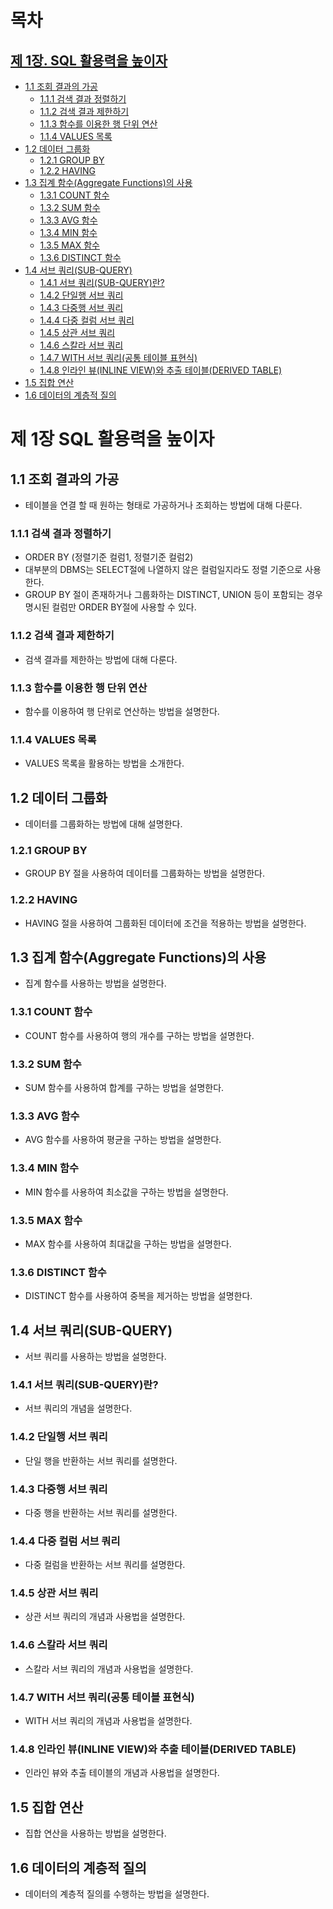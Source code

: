 # 목차
## [제 1장. SQL 활용력을 높이자](#1--)
  - [1.1 조회 결과의 가공](#11--)
    - [1.1.1 검색 결과 정렬하기](#111--)
    - [1.1.2 검색 결과 제한하기](#112--)
    - [1.1.3 함수를 이용한 행 단위 연산](#113--)
    - [1.1.4 VALUES 목록](#114--)
  - [1.2 데이터 그룹화](#12--)
    - [1.2.1 GROUP BY](#121--)
    - [1.2.2 HAVING](#122--)
  - [1.3 집계 함수(Aggregate Functions)의 사용](#13--)
    - [1.3.1 COUNT 함수](#131--)
    - [1.3.2 SUM 함수](#132--)
    - [1.3.3 AVG 함수](#133--)
    - [1.3.4 MIN 함수](#134--)
    - [1.3.5 MAX 함수](#135--)
    - [1.3.6 DISTINCT 함수](#136--)
  - [1.4 서브 쿼리(SUB-QUERY)](#14--)
    - [1.4.1 서브 쿼리(SUB-QUERY)란?](#141--)
    - [1.4.2 단일행 서브 쿼리](#142--)
    - [1.4.3 다중행 서브 쿼리](#143--)
    - [1.4.4 다중 컬럼 서브 쿼리](#144--)
    - [1.4.5 상관 서브 쿼리](#145--)
    - [1.4.6 스칼라 서브 쿼리](#146--)
    - [1.4.7 WITH 서브 쿼리(공통 테이블 표현식)](#147--)
    - [1.4.8 인라인 뷰(INLINE VIEW)와 추출 테이블(DERIVED TABLE)](#148--)
  - [1.5 집합 연산](#15--)
  - [1.6 데이터의 계층적 질의](#16--)

# 제 1장 SQL 활용력을 높이자
## 1.1 조회 결과의 가공
- 테이블을 연결 할 때 원하는 형태로 가공하거나 조회하는 방법에 대해 다룬다.

### 1.1.1 검색 결과 정렬하기
- ORDER BY (정렬기준 컬럼1, 정렬기준 컬럼2)
- 대부분의 DBMS는 SELECT절에 나열하지 않은 컬럼일지라도 정렬 기준으로 사용한다.
- GROUP BY 절이 존재하거나 그룹화하는 DISTINCT, UNION 등이 포함되는 경우 명시된 컬럼만 ORDER BY절에 사용할 수 있다.

### 1.1.2 검색 결과 제한하기
- 검색 결과를 제한하는 방법에 대해 다룬다.

### 1.1.3 함수를 이용한 행 단위 연산
- 함수를 이용하여 행 단위로 연산하는 방법을 설명한다.

### 1.1.4 VALUES 목록
- VALUES 목록을 활용하는 방법을 소개한다.

## 1.2 데이터 그룹화
- 데이터를 그룹화하는 방법에 대해 설명한다.

### 1.2.1 GROUP BY
- GROUP BY 절을 사용하여 데이터를 그룹화하는 방법을 설명한다.

### 1.2.2 HAVING
- HAVING 절을 사용하여 그룹화된 데이터에 조건을 적용하는 방법을 설명한다.

## 1.3 집계 함수(Aggregate Functions)의 사용
- 집계 함수를 사용하는 방법을 설명한다.

### 1.3.1 COUNT 함수
- COUNT 함수를 사용하여 행의 개수를 구하는 방법을 설명한다.

### 1.3.2 SUM 함수
- SUM 함수를 사용하여 합계를 구하는 방법을 설명한다.

### 1.3.3 AVG 함수
- AVG 함수를 사용하여 평균을 구하는 방법을 설명한다.

### 1.3.4 MIN 함수
- MIN 함수를 사용하여 최소값을 구하는 방법을 설명한다.

### 1.3.5 MAX 함수
- MAX 함수를 사용하여 최대값을 구하는 방법을 설명한다.

### 1.3.6 DISTINCT 함수
- DISTINCT 함수를 사용하여 중복을 제거하는 방법을 설명한다.

## 1.4 서브 쿼리(SUB-QUERY)
- 서브 쿼리를 사용하는 방법을 설명한다.

### 1.4.1 서브 쿼리(SUB-QUERY)란?
- 서브 쿼리의 개념을 설명한다.

### 1.4.2 단일행 서브 쿼리
- 단일 행을 반환하는 서브 쿼리를 설명한다.

### 1.4.3 다중행 서브 쿼리
- 다중 행을 반환하는 서브 쿼리를 설명한다.

### 1.4.4 다중 컬럼 서브 쿼리
- 다중 컬럼을 반환하는 서브 쿼리를 설명한다.

### 1.4.5 상관 서브 쿼리
- 상관 서브 쿼리의 개념과 사용법을 설명한다.

### 1.4.6 스칼라 서브 쿼리
- 스칼라 서브 쿼리의 개념과 사용법을 설명한다.

### 1.4.7 WITH 서브 쿼리(공통 테이블 표현식)
- WITH 서브 쿼리의 개념과 사용법을 설명한다.

### 1.4.8 인라인 뷰(INLINE VIEW)와 추출 테이블(DERIVED TABLE)
- 인라인 뷰와 추출 테이블의 개념과 사용법을 설명한다.

## 1.5 집합 연산
- 집합 연산을 사용하는 방법을 설명한다.

## 1.6 데이터의 계층적 질의
- 데이터의 계층적 질의를 수행하는 방법을 설명한다.
